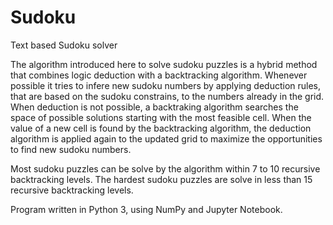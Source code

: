 # Sudoku
Text based Sudoku solver

The algorithm introduced here to solve sudoku puzzles is a hybrid method that combines logic deduction with a backtracking algorithm. Whenever possible it tries to infere new sudoku numbers by applying deduction rules, that are based on the sudoku constrains, to the numbers already in the grid. When deduction is not possible, a backtraking algorithm searches the space of possible solutions starting with the most feasible cell. When the value of a new cell is found by the backtracking algorithm, the deduction algorithm is applied again to the updated grid to maximize the opportunities to find new sudoku numbers. 

Most sudoku puzzles can be solve by the algorithm within 7 to 10 recursive backtracking levels. The hardest sudoku puzzles are solve in less than 15 recursive backtracking levels.

Program written in Python 3, using NumPy and Jupyter Notebook.
